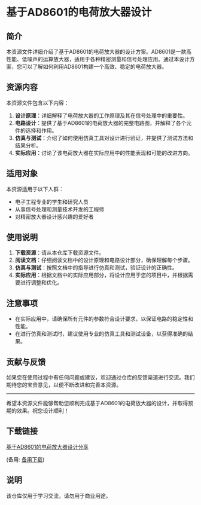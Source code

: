 # 基于AD8601的电荷放大器设计

## 简介
本资源文件详细介绍了基于AD8601的电荷放大器的设计方案。AD8601是一款高性能、低噪声的运算放大器，适用于各种精密测量和信号处理应用。通过本设计方案，您可以了解如何利用AD8601构建一个高效、稳定的电荷放大器。

## 资源内容
本资源文件包含以下内容：
1. **设计原理**：详细解释了电荷放大器的工作原理及其在信号处理中的重要性。
2. **电路设计**：提供了基于AD8601的电荷放大器的完整电路图，并解释了各个元件的选择和作用。
3. **仿真与测试**：介绍了如何使用仿真工具对设计进行验证，并提供了测试方法和结果分析。
4. **实际应用**：讨论了该电荷放大器在实际应用中的性能表现和可能的改进方向。

## 适用对象
本资源适用于以下人群：
- 电子工程专业的学生和研究人员
- 从事信号处理和测量技术开发的工程师
- 对精密放大器设计感兴趣的爱好者

## 使用说明
1. **下载资源**：请从本仓库下载资源文件。
2. **阅读文档**：仔细阅读文档中的设计原理和电路设计部分，确保理解每个步骤。
3. **仿真与测试**：按照文档中的指导进行仿真和测试，验证设计的正确性。
4. **实际应用**：根据文档中的实际应用部分，将设计应用于您的项目中，并根据需要进行调整和优化。

## 注意事项
- 在实际应用中，请确保所有元件的参数符合设计要求，以保证电路的稳定性和性能。
- 在进行仿真和测试时，建议使用专业的仿真工具和测试设备，以获得准确的结果。

## 贡献与反馈
如果您在使用过程中有任何问题或建议，欢迎通过仓库的反馈渠道进行交流。我们期待您的宝贵意见，以便不断改进和完善本资源。

---

希望本资源文件能够帮助您顺利完成基于AD8601的电荷放大器的设计，并取得预期的效果。祝您设计顺利！

## 下载链接
[基于AD8601的电荷放大器设计分享](https://pan.quark.cn/s/498714fec230) 

(备用: [备用下载](https://pan.baidu.com/s/1WKK2L1uwcwKL98i9nzD3tQ?pwd=1234))

## 说明

该仓库仅用于学习交流，请勿用于商业用途。
